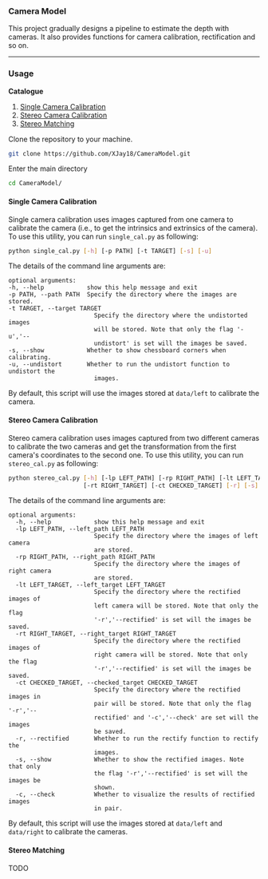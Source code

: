### Camera Model
This project gradually designs a pipeline to estimate the depth with cameras. It also provides functions for camera calibration, rectification and so on.

----

### Usage
**Catalogue**
1. [Single Camera Calibration](#scc)
1. [Stereo Camera Calibration](#sc)
1. [Stereo Matching](#sm)

Clone the repository to your machine.
```bash
git clone https://github.com/XJay18/CameraModel.git
```

Enter the main directory
```bash
cd CameraModel/
```

#### <span id="scc">Single Camera Calibration</span>
Single camera calibration uses images captured from one camera to calibrate the camera (i.e., to get the intrinsics and extrinsics of the camera). To use this utility, you can run `single_cal.py` as following:
```bash
python single_cal.py [-h] [-p PATH] [-t TARGET] [-s] [-u]
```
The details of the command line arguments are:
```
optional arguments:
-h, --help            show this help message and exit
-p PATH, --path PATH  Specify the directory where the images are stored.
-t TARGET, --target TARGET
                        Specify the directory where the undistorted images
                        will be stored. Note that only the flag '-u','--
                        undistort' is set will the images be saved.
-s, --show            Whether to show chessboard corners when calibrating.
-u, --undistort       Whether to run the undistort function to undistort the
                        images.
```
By default, this script will use the images stored at `data/left` to calibrate the camera.

#### <span id="sc">Stereo Camera Calibration</span>
Stereo camera calibration uses images captured from two different cameras to calibrate the two cameras and get the transformation from the first camera's coordinates to the second one. To use this utility, you can run `stereo_cal.py` as following:

```bash
python stereo_cal.py [-h] [-lp LEFT_PATH] [-rp RIGHT_PATH] [-lt LEFT_TARGET]
                     [-rt RIGHT_TARGET] [-ct CHECKED_TARGET] [-r] [-s] [-c]
```
The details of the command line arguments are:
```
optional arguments:
  -h, --help            show this help message and exit
  -lp LEFT_PATH, --left_path LEFT_PATH
                        Specify the directory where the images of left camera
                        are stored.
  -rp RIGHT_PATH, --right_path RIGHT_PATH
                        Specify the directory where the images of right camera
                        are stored.
  -lt LEFT_TARGET, --left_target LEFT_TARGET
                        Specify the directory where the rectified images of
                        left camera will be stored. Note that only the flag
                        '-r','--rectified' is set will the images be saved.
  -rt RIGHT_TARGET, --right_target RIGHT_TARGET
                        Specify the directory where the rectified images of
                        right camera will be stored. Note that only the flag
                        '-r','--rectified' is set will the images be saved.
  -ct CHECKED_TARGET, --checked_target CHECKED_TARGET
                        Specify the directory where the rectified images in
                        pair will be stored. Note that only the flag '-r','--
                        rectified' and '-c','--check' are set will the images
                        be saved.
  -r, --rectified       Whether to run the rectify function to rectify the
                        images.
  -s, --show            Whether to show the rectified images. Note that only
                        the flag '-r','--rectified' is set will the images be
                        shown.
  -c, --check           Whether to visualize the results of rectified images
                        in pair.
```
By default, this script will use the images stored at `data/left` and `data/right` to calibrate the cameras.

#### <span id="sm">Stereo Matching</span>
TODO